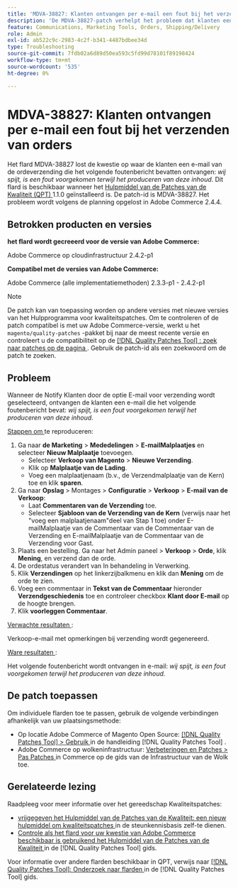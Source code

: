 ```yaml
---
title: 'MDVA-38827: Klanten ontvangen per e-mail een fout bij het verzenden van orders'
description: 'De MDVA-38827-patch verhelpt het probleem dat klanten een e-mail met een bestelling ontvangen met het volgende foutbericht: *Er is helaas een fout opgetreden bij het genereren van deze inhoud*. Deze patch is beschikbaar wanneer [Quality Patches Tool (QPT)] (https://experienceleague.adobe.com/en/docs/commerce-operations/tools/quality-patches-tool/quality-patches-tool-to-self-serve-quality-patches) 1.1.0 is geïnstalleerd. De patch-id is MDVA-38827. Het probleem wordt volgens de planning opgelost in Adobe Commerce 2.4.4.'
feature: Communications, Marketing Tools, Orders, Shipping/Delivery
role: Admin
exl-id: ab522c9c-2983-4c2f-b341-4487bdbee34d
type: Troubleshooting
source-git-commit: 7fdb02a6d89d50ea593c5fd99d78101f89198424
workflow-type: tm+mt
source-wordcount: '535'
ht-degree: 0%

---
```


# MDVA-38827: Klanten ontvangen per e-mail een fout bij het verzenden van orders

Het flard MDVA-38827 lost de kwestie op waar de klanten een e-mail van de ordeverzending die het volgende foutenbericht bevatten ontvangen: *wij spijt, is een fout voorgekomen terwijl het produceren van deze inhoud*. Dit flard is beschikbaar wanneer het [ Hulpmiddel van de Patches van de Kwaliteit (QPT) ](https://experienceleague.adobe.com/en/docs/commerce-operations/tools/quality-patches-tool/quality-patches-tool-to-self-serve-quality-patches) 1.1.0 geïnstalleerd is. De patch-id is MDVA-38827. Het probleem wordt volgens de planning opgelost in Adobe Commerce 2.4.4.

## Betrokken producten en versies

**het flard wordt gecreeerd voor de versie van Adobe Commerce:**

Adobe Commerce op cloudinfrastructuur 2.4.2-p1

**Compatibel met de versies van Adobe Commerce:**

Adobe Commerce (alle implementatiemethoden) 2.3.3-p1 - 2.4.2-p1

>[!NOTE]
>
>De patch kan van toepassing worden op andere versies met nieuwe versies van het Hulpprogramma voor kwaliteitspatches. Om te controleren of de patch compatibel is met uw Adobe Commerce-versie, werkt u het `magento/quality-patches` -pakket bij naar de meest recente versie en controleert u de compatibiliteit op de [[!DNL Quality Patches Tool] : zoek naar patches op de pagina ](https://experienceleague.adobe.com/en/docs/commerce-operations/tools/quality-patches-tool/quality-patches-tool-to-self-serve-quality-patches) . Gebruik de patch-id als een zoekwoord om de patch te zoeken.

## Probleem

Wanneer de Notify Klanten door de optie E-mail voor verzending wordt geselecteerd, ontvangen de klanten een e-mail die het volgende foutenbericht bevat: *wij spijt, is een fout voorgekomen terwijl het produceren van deze inhoud*.

<u> Stappen om </u> te reproduceren:

1. Ga naar **de Marketing** > **Mededelingen** > **E-mailMalplaatjes** en selecteer **Nieuw Malplaatje** toevoegen.
   * Selecteer **Verkoop van Magento** > **Nieuwe Verzending**.
   * Klik op **Malplaatje van de Lading**.
   * Voeg een malplaatjenaam (b.v., de Verzendmalplaatje van de Kern) toe en klik **sparen**.
1. Ga naar **Opslag** > Montages > **Configuratie** > **Verkoop** > **E-mail van de Verkoop**:
   * Laat **Commentaren van de Verzending** toe.
   * Selecteer **Sjabloon van de Verzending van de Kern** (verwijs naar het &quot;voeg een malplaatjenaam&quot;deel van Stap 1 toe) onder E-mailMalplaatje van de Commentaar van de Commentaar van de Verzending en E-mailMalplaatje van de Commentaar van de Verzending voor Gast.
1. Plaats een bestelling. Ga naar het Admin paneel > **Verkoop** > **Orde**, klik **Mening**, en verzend dan de orde.
1. De ordestatus verandert van In behandeling in Verwerking.
1. Klik **Verzendingen** op het linkerzijbalkmenu en klik dan **Mening** om de orde te zien.
1. Voeg een commentaar in **Tekst van de Commentaar** hieronder **Verzendgeschiedenis** toe en controleer checkbox **Klant door E-mail** op de hoogte brengen.
1. Klik **voorleggen Commentaar**.

<u> Verwachte resultaten </u>:

Verkoop-e-mail met opmerkingen bij verzending wordt gegenereerd.

<u> Ware resultaten </u>:

Het volgende foutenbericht wordt ontvangen in e-mail: *wij spijt, is een fout voorgekomen terwijl het produceren van deze inhoud.*

## De patch toepassen

Om individuele flarden toe te passen, gebruik de volgende verbindingen afhankelijk van uw plaatsingsmethode:

* Op locatie Adobe Commerce of Magento Open Source: [[!DNL Quality Patches Tool] > Gebruik ](/help/tools/quality-patches-tool/usage.md) in de handleiding [!DNL Quality Patches Tool] .
* Adobe Commerce op wolkeninfrastructuur: [ Verbeteringen en Patches > Pas Patches ](https://experienceleague.adobe.com/docs/commerce-cloud-service/user-guide/develop/upgrade/apply-patches.html) in Commerce op de gids van de Infrastructuur van de Wolk toe.

## Gerelateerde lezing

Raadpleeg voor meer informatie over het gereedschap Kwaliteitspatches:

* [ vrijgegeven het Hulpmiddel van de Patches van de Kwaliteit: een nieuw hulpmiddel om kwaliteitspatches ](https://experienceleague.adobe.com/en/docs/commerce-operations/tools/quality-patches-tool/quality-patches-tool-to-self-serve-quality-patches) in de steunkennisbasis zelf-te dienen.
* [ Controle als het flard voor uw kwestie van Adobe Commerce beschikbaar is gebruikend het Hulpmiddel van de Patches van de Kwaliteit ](/help/tools/quality-patches-tool/patches-available-in-qpt/check-patch-for-magento-issue-with-magento-quality-patches.md) in de [!DNL Quality Patches Tool] gids.

Voor informatie over andere flarden beschikbaar in QPT, verwijs naar [[!DNL Quality Patches Tool]: Onderzoek naar flarden ](https://experienceleague.adobe.com/tools/commerce-quality-patches/index.html) in de [!DNL Quality Patches Tool] gids.

